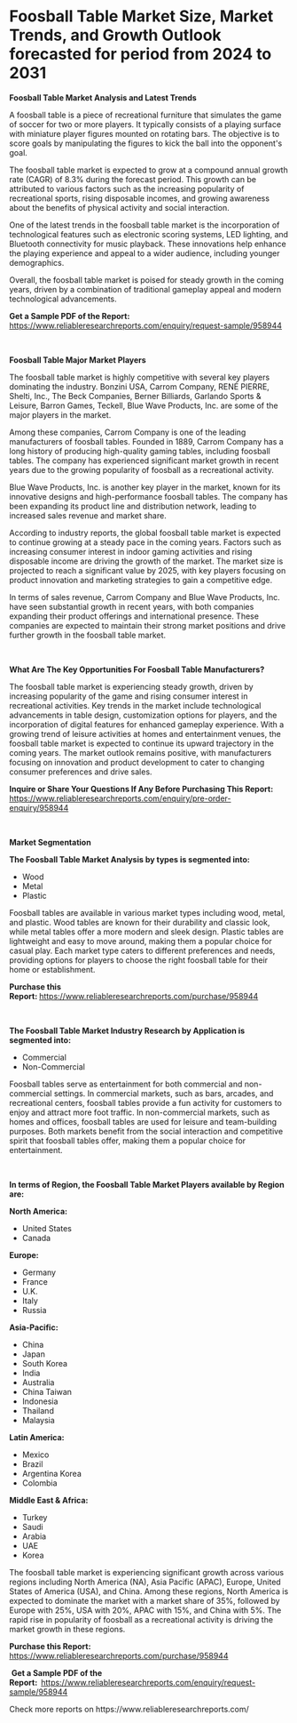 <p><h1>Foosball Table Market Size, Market Trends, and Growth Outlook forecasted for period from 2024 to 2031</h1></p><p><strong>Foosball Table Market Analysis and Latest Trends</strong></p>
<p><p>A foosball table is a piece of recreational furniture that simulates the game of soccer for two or more players. It typically consists of a playing surface with miniature player figures mounted on rotating bars. The objective is to score goals by manipulating the figures to kick the ball into the opponent's goal.</p><p>The foosball table market is expected to grow at a compound annual growth rate (CAGR) of 8.3% during the forecast period. This growth can be attributed to various factors such as the increasing popularity of recreational sports, rising disposable incomes, and growing awareness about the benefits of physical activity and social interaction.</p><p>One of the latest trends in the foosball table market is the incorporation of technological features such as electronic scoring systems, LED lighting, and Bluetooth connectivity for music playback. These innovations help enhance the playing experience and appeal to a wider audience, including younger demographics.</p><p>Overall, the foosball table market is poised for steady growth in the coming years, driven by a combination of traditional gameplay appeal and modern technological advancements.</p></p>
<p><strong>Get a Sample PDF of the Report:&nbsp;</strong> <a href="https://www.reliableresearchreports.com/enquiry/request-sample/958944">https://www.reliableresearchreports.com/enquiry/request-sample/958944</a></p>
<p>&nbsp;</p>
<p><strong>Foosball Table Major Market Players</strong></p>
<p><p>The foosball table market is highly competitive with several key players dominating the industry. Bonzini USA, Carrom Company, RENÉ PIERRE, Shelti, Inc., The Beck Companies, Berner Billiards, Garlando Sports & Leisure, Barron Games, Teckell, Blue Wave Products, Inc. are some of the major players in the market.</p><p>Among these companies, Carrom Company is one of the leading manufacturers of foosball tables. Founded in 1889, Carrom Company has a long history of producing high-quality gaming tables, including foosball tables. The company has experienced significant market growth in recent years due to the growing popularity of foosball as a recreational activity.</p><p>Blue Wave Products, Inc. is another key player in the market, known for its innovative designs and high-performance foosball tables. The company has been expanding its product line and distribution network, leading to increased sales revenue and market share.</p><p>According to industry reports, the global foosball table market is expected to continue growing at a steady pace in the coming years. Factors such as increasing consumer interest in indoor gaming activities and rising disposable income are driving the growth of the market. The market size is projected to reach a significant value by 2025, with key players focusing on product innovation and marketing strategies to gain a competitive edge.</p><p>In terms of sales revenue, Carrom Company and Blue Wave Products, Inc. have seen substantial growth in recent years, with both companies expanding their product offerings and international presence. These companies are expected to maintain their strong market positions and drive further growth in the foosball table market.</p></p>
<p>&nbsp;</p>
<p><strong>What Are The Key Opportunities For Foosball Table Manufacturers?</strong></p>
<p><p>The foosball table market is experiencing steady growth, driven by increasing popularity of the game and rising consumer interest in recreational activities. Key trends in the market include technological advancements in table design, customization options for players, and the incorporation of digital features for enhanced gameplay experience. With a growing trend of leisure activities at homes and entertainment venues, the foosball table market is expected to continue its upward trajectory in the coming years. The market outlook remains positive, with manufacturers focusing on innovation and product development to cater to changing consumer preferences and drive sales.</p></p>
<p><strong>Inquire or Share Your Questions If Any Before Purchasing This Report:</strong> <a href="https://www.reliableresearchreports.com/enquiry/pre-order-enquiry/958944">https://www.reliableresearchreports.com/enquiry/pre-order-enquiry/958944</a></p>
<p>&nbsp;</p>
<p><strong>Market Segmentation</strong></p>
<p><strong>The Foosball Table Market Analysis by types is segmented into:</strong></p>
<p><ul><li>Wood</li><li>Metal</li><li>Plastic</li></ul></p>
<p><p>Foosball tables are available in various market types including wood, metal, and plastic. Wood tables are known for their durability and classic look, while metal tables offer a more modern and sleek design. Plastic tables are lightweight and easy to move around, making them a popular choice for casual play. Each market type caters to different preferences and needs, providing options for players to choose the right foosball table for their home or establishment.</p></p>
<p><strong>Purchase this Report:&nbsp;</strong><a href="https://www.reliableresearchreports.com/purchase/958944">https://www.reliableresearchreports.com/purchase/958944</a></p>
<p>&nbsp;</p>
<p><strong>The Foosball Table Market Industry Research by Application is segmented into:</strong></p>
<p><ul><li>Commercial</li><li>Non-Commercial</li></ul></p>
<p><p>Foosball tables serve as entertainment for both commercial and non-commercial settings. In commercial markets, such as bars, arcades, and recreational centers, foosball tables provide a fun activity for customers to enjoy and attract more foot traffic. In non-commercial markets, such as homes and offices, foosball tables are used for leisure and team-building purposes. Both markets benefit from the social interaction and competitive spirit that foosball tables offer, making them a popular choice for entertainment.</p></p>
<p>&nbsp;</p>
<p><strong>In terms of Region, the Foosball Table Market Players available by Region are:</strong></p>
<p>
    <p> <strong> North America: </strong>
        <ul>
            <li>United States</li>
            <li>Canada</li>
        </ul>
        </p> 
    <p> <strong> Europe: </strong>
        <ul>
            <li>Germany</li>
            <li>France</li>
            <li>U.K.</li>
            <li>Italy</li>
            <li>Russia</li>
        </ul>
        </p> 
    <p> <strong> Asia-Pacific: </strong>
        <ul>
            <li>China</li>
            <li>Japan</li>
            <li>South Korea</li>
            <li>India</li>
            <li>Australia</li>
            <li>China Taiwan</li>
            <li>Indonesia</li>
            <li>Thailand</li>
            <li>Malaysia</li>
        </ul>
        </p> 
    <p> <strong> Latin America: </strong>
        <ul>
            <li>Mexico</li>
            <li>Brazil</li>
            <li>Argentina Korea</li>
            <li>Colombia</li>
        </ul>
        </p> 
    <p> <strong> Middle East & Africa: </strong>
        <ul>
            <li>Turkey</li>
            <li>Saudi</li>
            <li>Arabia</li>
            <li>UAE</li>
            <li>Korea</li>
        </ul>
    </p>
    </p>
<p><p>The foosball table market is experiencing significant growth across various regions including North America (NA), Asia Pacific (APAC), Europe, United States of America (USA), and China. Among these regions, North America is expected to dominate the market with a market share of 35%, followed by Europe with 25%, USA with 20%, APAC with 15%, and China with 5%. The rapid rise in popularity of foosball as a recreational activity is driving the market growth in these regions.</p></p>
<p><strong>Purchase this Report: </strong><a href="https://www.reliableresearchreports.com/purchase/958944">https://www.reliableresearchreports.com/purchase/958944</a></p>
<p>&nbsp;<strong>Get a Sample PDF of the Report:&nbsp;&nbsp;</strong><a href="https://www.reliableresearchreports.com/enquiry/request-sample/958944">https://www.reliableresearchreports.com/enquiry/request-sample/958944</a></p>
<p><strong></strong></p>
<p>Check more reports on https://www.reliableresearchreports.com/</p>